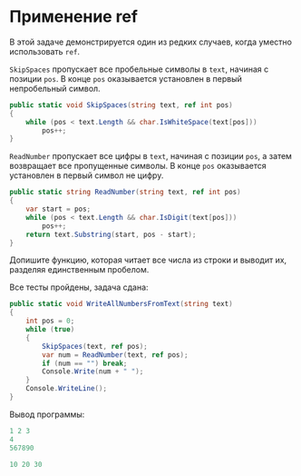 # Применение ref

В этой задаче демонстрируется один из редких случаев, когда уместно использовать `ref`.

`SkipSpaces` пропускает все пробельные символы в `text`, начиная с позиции `pos`. В конце `pos` оказывается установлен в первый непробельный символ.

```cs
public static void SkipSpaces(string text, ref int pos)
{
    while (pos < text.Length && char.IsWhiteSpace(text[pos]))
        pos++;
}
```

`ReadNumber` пропускает все цифры в `text`, начиная с позиции `pos`, а затем возвращает все пропущенные символы. В конце `pos` оказывается установлен в первый символ не цифру.

```cs
public static string ReadNumber(string text, ref int pos)
{
    var start = pos;
    while (pos < text.Length && char.IsDigit(text[pos]))
        pos++;
    return text.Substring(start, pos - start);
}
```

Допишите функцию, которая читает все числа из строки и выводит их, разделяя единственным пробелом.


Все тесты пройдены, задача сдана:
```cs
public static void WriteAllNumbersFromText(string text)
{
    int pos = 0;
    while (true)
    {
        SkipSpaces(text, ref pos);
        var num = ReadNumber(text, ref pos);
        if (num == "") break;
        Console.Write(num + " ");
    }
    Console.WriteLine();
}
```

Вывод программы:
```cs
1 2 3 
4 
567890 

10 20 30
```
